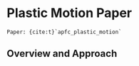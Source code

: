# Plastic Motion Paper

```{note}
Paper: {cite:t}`apfc_plastic_motion`
```

## Overview and Approach

